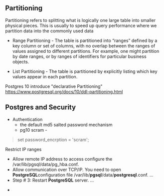 
 ## Partitioning
Partitioning refers to splitting what is logically one large table into smaller physical pieces. This is usually to speed up query performance where we partition data into the commonly used data 

 * Range Partitioning - The table is partitioned into  “ranges”  defined by a key column or set of columns, with no overlap between the ranges of values assigned to different partitions. For example, one might partition by date ranges, or by ranges of identifiers for particular business objects.

 * List Partitioning - The table is partitioned by explicitly listing which key values appear in each partition.


 Postgres 10 introduce "declarative Partitioning" 
 https://www.postgresql.org/docs/10/ddl-partitioning.html

## Postgres and Security 
* Authentication 
	* the default md5 salted password mechanism  
	* pg10 scram -  

> set password_encrption = 'scram';

Restrict IP ranges
-   Allow remote IP address to access  configure the  /var/lib/pgsql/data/pg_hba.conf.
-   Allow communication over TCP/IP. You need to open  **PostgreSQL**configuration file /var/lib/**pgsql**/data/**postgresql**.conf. ...
-   Step # 3: Restart  **PostgreSQL**  server. ...


* 
<!--stackedit_data:
eyJoaXN0b3J5IjpbMTI0MzkzNTcwNiw0MzIyNzczOTksLTIxMj
IxMTQ5NTNdfQ==
-->